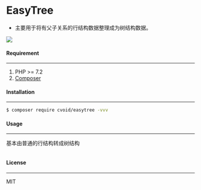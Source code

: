 # EasyTree

* 主要用于将有父子关系的行结构数据整理成为树结构数据。

[![](https://img.shields.io/badge/PHP->=7.2-{徽标颜色}.svg)]()  



#### Requirement

---

1. PHP >= 7.2
2. [Composer](https://getcomposer.org/)

#### Installation

---

```bash
$ composer require cvoid/easytree -vvv
```

#### Usage

---

基本由普通的行结构转成树结构

```json

```



#### License

---

MIT